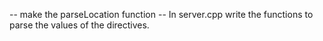 
-- make the parseLocation function
-- In server.cpp write the functions to parse the values of the directives.